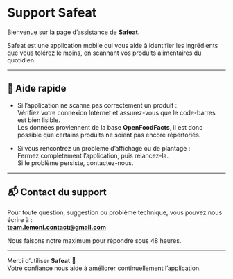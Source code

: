 # Support Safeat

Bienvenue sur la page d’assistance de **Safeat**.

Safeat est une application mobile qui vous aide à identifier les ingrédients que vous tolérez le moins, en scannant vos produits alimentaires du quotidien.

---

## 🧩 Aide rapide

- Si l’application ne scanne pas correctement un produit :  
  Vérifiez votre connexion Internet et assurez-vous que le code-barres est bien lisible.  
  Les données proviennent de la base **OpenFoodFacts**, il est donc possible que certains produits ne soient pas encore répertoriés.

- Si vous rencontrez un problème d’affichage ou de plantage :  
  Fermez complètement l’application, puis relancez-la.  
  Si le problème persiste, contactez-nous.

---

## 📬 Contact du support

Pour toute question, suggestion ou problème technique, vous pouvez nous écrire à :  
**[team.lemoni.contact@gmail.com](mailto:team.lemoni.contact@gmail.com)** 

Nous faisons notre maximum pour répondre sous 48 heures.

---

Merci d’utiliser **Safeat** 💚  
Votre confiance nous aide à améliorer continuellement l’application.
